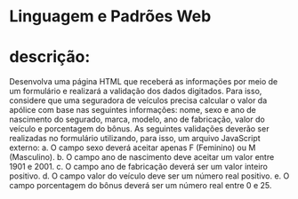# Linguagem e Padrões Web
# descrição:
Desenvolva uma página HTML que receberá as informações por meio de um formulário e realizará a validação dos dados digitados. Para isso, considere que uma seguradora de veículos precisa calcular o valor da apólice com base nas seguintes informações: nome, sexo e ano de nascimento do segurado, marca, modelo, ano de fabricação, valor do veículo e porcentagem do bônus. As seguintes validações deverão ser realizadas no formulário utilizando, para isso, um arquivo JavaScript externo:
    a. O campo sexo deverá aceitar apenas F (Feminino) ou M (Masculino). 
    b. O campo ano de nascimento deve aceitar um valor entre 1901 e 2001. 
    c. O campo ano de fabricação deverá ser um valor inteiro positivo. 
    d. O campo valor do veículo deve ser um número real positivo. e. O campo porcentagem do bônus deverá ser um número real entre 0 e 25.